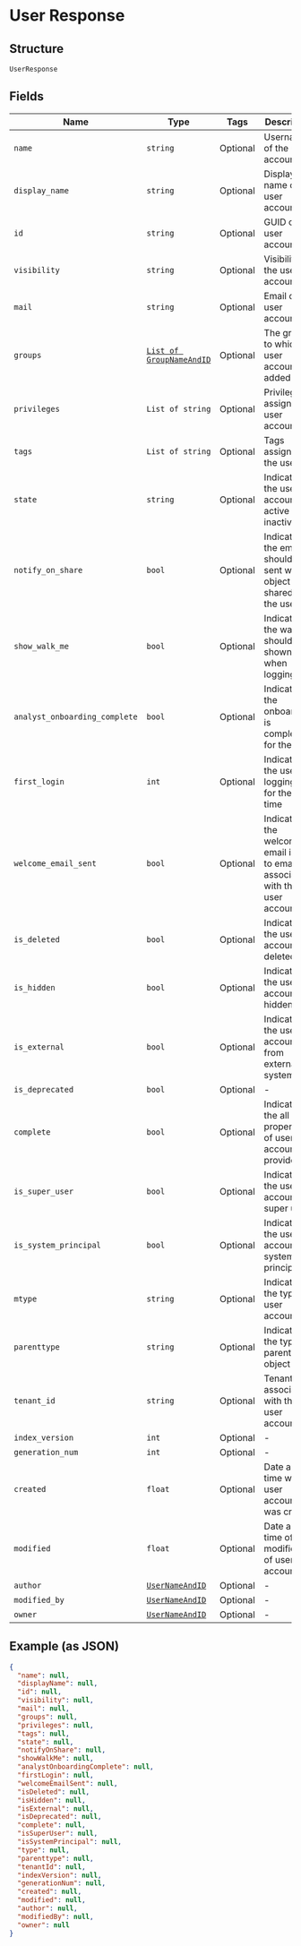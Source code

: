 
# User Response

## Structure

`UserResponse`

## Fields

| Name | Type | Tags | Description |
|  --- | --- | --- | --- |
| `name` | `string` | Optional | Username of the user account |
| `display_name` | `string` | Optional | Display name of the user account |
| `id` | `string` | Optional | GUID of the user account |
| `visibility` | `string` | Optional | Visibility of the user account |
| `mail` | `string` | Optional | Email of the user account |
| `groups` | [`List of GroupNameAndID`](/doc/models/group-name-and-id.md) | Optional | The groups to which user account is added |
| `privileges` | `List of string` | Optional | Privileges assigned to user account |
| `tags` | `List of string` | Optional | Tags assigned to the user |
| `state` | `string` | Optional | Indicates if the user account is active or inactive |
| `notify_on_share` | `bool` | Optional | Indicates if the email should be sent when object is shared with the user |
| `show_walk_me` | `bool` | Optional | Indicates if the walk me should be shown when logging in |
| `analyst_onboarding_complete` | `bool` | Optional | Indicates if the onboarding is completed for the user |
| `first_login` | `int` | Optional | Indicates if the use is logging in for the first time |
| `welcome_email_sent` | `bool` | Optional | Indicates if the welcome email is sent to email associated with the user account |
| `is_deleted` | `bool` | Optional | Indicates if the user account is deleted |
| `is_hidden` | `bool` | Optional | Indicates if the user account is hidden |
| `is_external` | `bool` | Optional | Indicates if the user account is from external system |
| `is_deprecated` | `bool` | Optional | - |
| `complete` | `bool` | Optional | Indicates if the all the properties of user account is provided |
| `is_super_user` | `bool` | Optional | Indicates if the user account is super user |
| `is_system_principal` | `bool` | Optional | Indicates if the user account is system principal |
| `mtype` | `string` | Optional | Indicates the type of user account |
| `parenttype` | `string` | Optional | Indicates the type of parent object |
| `tenant_id` | `string` | Optional | Tenant id associated with the user account |
| `index_version` | `int` | Optional | - |
| `generation_num` | `int` | Optional | - |
| `created` | `float` | Optional | Date and time when user account was created |
| `modified` | `float` | Optional | Date and time of last modification of user account |
| `author` | [`UserNameAndID`](/doc/models/user-name-and-id.md) | Optional | - |
| `modified_by` | [`UserNameAndID`](/doc/models/user-name-and-id.md) | Optional | - |
| `owner` | [`UserNameAndID`](/doc/models/user-name-and-id.md) | Optional | - |

## Example (as JSON)

```json
{
  "name": null,
  "displayName": null,
  "id": null,
  "visibility": null,
  "mail": null,
  "groups": null,
  "privileges": null,
  "tags": null,
  "state": null,
  "notifyOnShare": null,
  "showWalkMe": null,
  "analystOnboardingComplete": null,
  "firstLogin": null,
  "welcomeEmailSent": null,
  "isDeleted": null,
  "isHidden": null,
  "isExternal": null,
  "isDeprecated": null,
  "complete": null,
  "isSuperUser": null,
  "isSystemPrincipal": null,
  "type": null,
  "parenttype": null,
  "tenantId": null,
  "indexVersion": null,
  "generationNum": null,
  "created": null,
  "modified": null,
  "author": null,
  "modifiedBy": null,
  "owner": null
}
```

